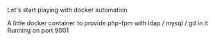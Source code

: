 Let's start playing with docker automation

A little docker container to provide php-fpm with ldap / mysql / gd in it
Running on port 9001

